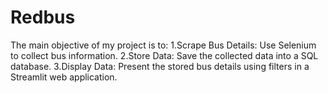 # Redbus
The main objective of my project is to:  1.Scrape Bus Details: Use Selenium to collect bus information. 2.Store Data: Save the collected data into a SQL database. 3.Display Data: Present the stored bus details using filters in a Streamlit web application.
